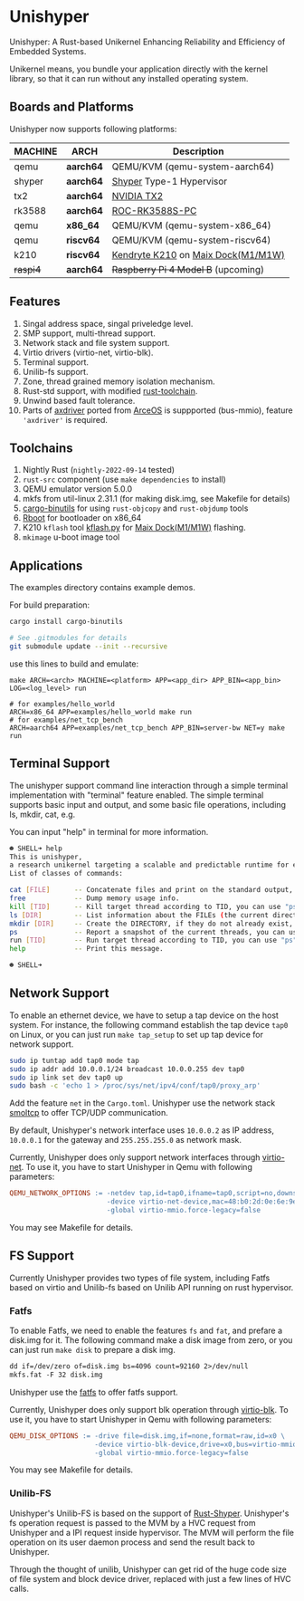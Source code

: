 # Unishyper

Unishyper: A Rust-based Unikernel Enhancing Reliability and Efficiency of Embedded Systems. 

Unikernel means, you bundle your application directly with the kernel library, so that it can run without any installed operating system.

## Boards and Platforms

Unishyper  now supports following platforms:

| MACHINE | ARCH                    | Description                             |
|---------|-------------------------|-----------------------------------------|
| qemu    | **aarch64**  | QEMU/KVM (qemu-system-aarch64) |
| shyper  | **aarch64**  |  [Shyper](https://gitee.com/openeuler/rust_shyper) Type-1 Hypervisor         |
| tx2     | **aarch64**  | [NVIDIA TX2](https://developer.nvidia.com/embedded/jetson-tx2)                 |
| rk3588 | **aarch64** | [ROC-RK3588S-PC](https://www.t-firefly.com/product/industry/rocrk3588spc)|
| qemu    | **x86_64**   | QEMU/KVM (qemu-system-x86_64)  |
| qemu    | **riscv64**  | QEMU/KVM (qemu-system-riscv64)|
| k210    | **riscv64**  | [Kendryte K210](https://wiki.sipeed.com/hardware/en/maix/maixpy_develop_kit_board/Maix_dock.html) on [Maix Dock(M1/M1W)](https://wiki.sipeed.com/hardware/en/maix/maixpy_develop_kit_board/Maix_dock.html) |
| ~~raspi4~~    | **aarch64**  | ~~Raspberry Pi 4 Model B~~ (upcoming) |


## Features

1. Singal address space, singal priveledge level.
2. SMP support, multi-thread support.
3. Network stack and file system support.
4. Virtio drivers (virtio-net, virtio-blk).
5. Terminal support.
6. Unilib-fs support.
7. Zone, thread grained memory isolation mechanism.
8. Rust-std support, with modified [rust-toolchain](https://gitee.com/unishyper/rust).
9. Unwind based fault tolerance.
10. Parts of [axdriver](https://github.com/rcore-os/arceos/tree/main/modules/axdriver) ported from [ArceOS](https://github.com/rcore-os/arceos) is suppported (bus-mmio), feature `'axdriver'` is required.
## Toolchains

1. Nightly Rust (`nightly-2022-09-14` tested)
2. `rust-src` component (use `make dependencies` to install)
3. QEMU emulator version 5.0.0
4. mkfs from util-linux 2.31.1 (for making disk.img, see Makefile for details)
5. [cargo-binutils](https://github.com/rust-embedded/cargo-binutils) for using `rust-objcopy` and `rust-objdump` tools
6. [Rboot](https://github.com/hky1999/rboot.git) for bootloader on x86_64
7. K210 `kflash` tool [kflash.py](https://github.com/kendryte/kflash.py) for [Maix Dock(M1/M1W)](https://wiki.sipeed.com/hardware/en/maix/maixpy_develop_kit_board/Maix_dock.html) flashing.
8. `mkimage` u-boot image tool

## Applications

The examples directory contains example demos.

For build preparation:


```bash
cargo install cargo-binutils

# See .gitmodules for details
git submodule update --init --recursive
```

use this lines to build and emulate:

```
make ARCH=<arch> MACHINE=<platform> APP=<app_dir> APP_BIN=<app_bin> LOG=<log_level> run

# for examples/hello_world
ARCH=x86_64 APP=examples/hello_world make run
# for examples/net_tcp_bench
ARCH=aarch64 APP=examples/net_tcp_bench APP_BIN=server-bw NET=y make run
```

## Terminal Support

The unishyper support command line interaction through a simple terminal implementation with "terminal" feature enabled. The simple terminal supports basic input and output, and some basic file operations, including ls, mkdir, cat, e.g.

You can input "help" in terminal for more information.

```bash
☻ SHELL➜ help
This is unishyper,
a research unikernel targeting a scalable and predictable runtime for embedded devices.
List of classes of commands:

cat [FILE]      -- Concatenate files and print on the standard output, "fs" feature is required.
free            -- Dump memory usage info.
kill [TID]      -- Kill target thread according to TID, you can use "ps" command to check running threads.
ls [DIR]        -- List information about the FILEs (the current directory by default), "fs" feature is required.
mkdir [DIR]     -- Create the DIRECTORY, if they do not already exist, "fs" feature is required.
ps              -- Report a snapshot of the current threads, you can use "run [TID]" to wake the ready ones.
run [TID]       -- Run target thread according to TID, you can use "ps" command to check available threads.
help            -- Print this message.

☻ SHELL➜

```

## Network Support
To enable an ethernet device, we have to setup a tap device on the
host system. For instance, the following command establish the tap device
`tap0` on Linux,  or you can just run `make tap_setup` to set up tap device for network support.

```bash
sudo ip tuntap add tap0 mode tap
sudo ip addr add 10.0.0.1/24 broadcast 10.0.0.255 dev tap0
sudo ip link set dev tap0 up
sudo bash -c 'echo 1 > /proc/sys/net/ipv4/conf/tap0/proxy_arp'
```

Add the feature `net` in the `Cargo.toml`. Unishyper use the network stack [smoltcp](https://github.com/smoltcp-rs/smoltcp) to offer TCP/UDP communication.

By default, Unishyper's network interface uses `10.0.0.2` as IP address, `10.0.0.1`
for the gateway and `255.255.255.0` as network mask.

Currently, Unishyper does only support network interfaces through [virtio-net](https://www.redhat.com/en/blog/introduction-virtio-networking-and-vhost-net).
To use it, you have to start Unishyper in Qemu with following parameters:

```Makefile
QEMU_NETWORK_OPTIONS := -netdev tap,id=tap0,ifname=tap0,script=no,downscript=no \
						-device virtio-net-device,mac=48:b0:2d:0e:6e:9e,netdev=tap0 \
						-global virtio-mmio.force-legacy=false
```
 You may see Makefile for details.

 ## FS Support

 Currently Unishyper provides two types of file system, including Fatfs based on virtio and Unilib-fs based on Unilib API running on rust hypervisor. 

### Fatfs

To enable Fatfs, we need to enable the features `fs` and `fat`, and prefare a disk.img for it. The following command make a disk image from zero, or you can just run `make disk` to prepare a disk img.
```Makefile
dd if=/dev/zero of=disk.img bs=4096 count=92160 2>/dev/null
mkfs.fat -F 32 disk.img
```

Unishyper use the [fatfs](https://github.com/rafalh/rust-fatfs) to offer fatfs support.

Currently, Unishyper does only support blk operation through [virtio-blk](https://www.qemu.org/2021/01/19/virtio-blk-scsi-configuration/).
To use it, you have to start Unishyper in Qemu with following parameters:

```Makefile
QEMU_DISK_OPTIONS := -drive file=disk.img,if=none,format=raw,id=x0 \
					 -device virtio-blk-device,drive=x0,bus=virtio-mmio-bus.0 \
					 -global virtio-mmio.force-legacy=false
```
You may see Makefile for details.

### Unilib-FS

Unishyper's Unilib-FS is based on the support of [Rust-Shyper](https://gitee.com/openeuler/rust_shyper). Unishyper's fs operation request is passed to the MVM by a HVC request from Unishyper and a IPI request inside hypervisor. The MVM will perform the file operation on its user daemon process and send the result back to Unishyper.

Through the thought of unilib, Unishyper can get rid of the huge code size of file system and block device driver, replaced with just a few lines of HVC calls.